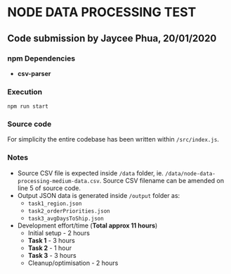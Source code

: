 # NODE DATA PROCESSING TEST #

## Code submission by Jaycee Phua, 20/01/2020 ##

### npm Dependencies ###
* **csv-parser** 

### Execution ###
`npm run start`

### Source code ###
For simplicity the entire codebase has been written within `/src/index.js`.

### Notes ###
* Source CSV file is expected inside `/data` folder, ie. `/data/node-data-processing-medium-data.csv`. Source CSV filename can be amended on line 5 of source code.
* Output JSON data is generated inside `/output` folder as:
    * `task1_region.json`
    * `task2_orderPriorities.json`
    * `task3_avgDaysToShip.json`
* Development effort/time (**Total approx 11 hours**)
    * Initial setup - 2 hours
    * **Task 1** - 3 hours
    * **Task 2** - 1 hour
    * **Task 3** - 3 hours
    * Cleanup/optimisation - 2 hours